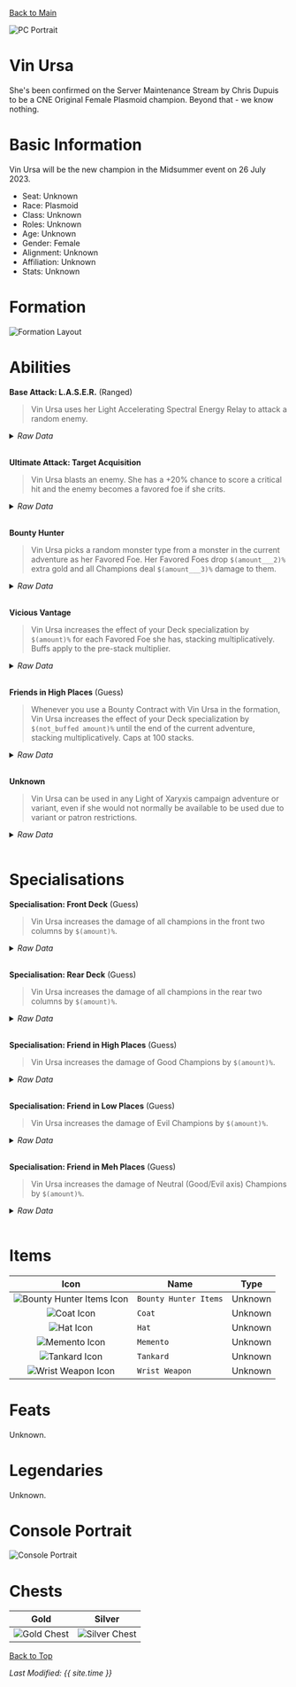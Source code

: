 [Back to Main](index.md)

![PC Portrait](images/vinursa/portrait.png)

# Vin Ursa

She's been confirmed on the Server Maintenance Stream by Chris Dupuis to be a CNE Original Female Plasmoid champion. Beyond that - we know nothing.

# Basic Information

Vin Ursa will be the new champion in the Midsummer event on 26 July 2023.

* Seat: Unknown
* Race: Plasmoid
* Class: Unknown
* Roles: Unknown
* Age: Unknown
* Gender: Female
* Alignment: Unknown
* Affiliation: Unknown
* Stats: Unknown

# Formation

![Formation Layout](images/vinursa/formation.png)

# Abilities

**Base Attack: L.A.S.E.R.** (Ranged)
> Vin Ursa uses her Light Accelerating Spectral Energy Relay to attack a random enemy.
<details><summary><em>Raw Data</em></summary>
<p>
<pre>
{
    "description": "Vin Ursa uses her Light Accelerating Spectral Energy Relay to attack a random enemy.",
    "long_description": "",
    "damage_modifier": 1,
    "damage_types": ["ranged"],
    "graphic_id": 0,
    "target": "random",
    "aoe_radius": 0,
    "tags": ["ranged"],
    "num_targets": 1,
    "animations": [{
        "projectile_details": {
            "projectile_hit_graphic_id": 1701,
            "trail": {
                "scale_lerp": [
                    {
                        "x": 1,
                        "y": 1
                    },
                    {
                        "x": 0,
                        "y": 0
                    }
                ],
                "lifespan": 0.15,
                "initial_velocity": {
                    "x": 0,
                    "y": 0
                },
                "alpha_lerp": [
                    1,
                    0
                ],
                "tint": "#FF0000FF",
                "particle_graphic_ids": [20030],
                "spawn_rate": 150,
                "velocity_jitter": {
                    "x": 0,
                    "y": 0
                }
            },
            "projectile_graphic_id": 20030,
            "projectile_speed": 3000,
            "hash": "ffb4e488d56e318d1834e7dbfb10fc09"
        },
        "hit_sound": 133,
        "shoot_offset_y": -15,
        "shoot_offset_x": 10,
        "shoot_sound": 149,
        "type": "ranged_attack",
        "projectile": "pd_generic_projectile",
        "shoot_frame": 8
    }],
    "name": "L.A.S.E.R.",
    "cooldown": 8,
    "id": 649
}
</pre>
</p>
</details>
<br />

**Ultimate Attack: Target Acquisition**
> Vin Ursa blasts an enemy. She has a +20% chance to score a critical hit and the enemy becomes a favored foe if she crits.
<details><summary><em>Raw Data</em></summary>
<p>
<pre>
{
    "description": "Vin Ursa blasts an enemy and has a chance to make that enemy a favored foe.",
    "long_description": "Vin Ursa blasts an enemy. She has a +20% chance to score a critical hit and the enemy becomes a favored foe if she crits.",
    "damage_modifier": 0.03,
    "damage_types": ["ranged"],
    "graphic_id": 20019,
    "target": "vin_ursa_random_prefer_non_favored",
    "aoe_radius": 0,
    "tags": [
        "ranged",
        "ultimate"
    ],
    "num_targets": 1,
    "animations": [{
        "ultimate": "vin_ursa",
        "hit_offset": [
            0,
            -50
        ],
        "shoot_offset": [
            50,
            -77
        ],
        "type": "ultimate_attack"
    }],
    "name": "Target Acquisition",
    "cooldown": 240,
    "id": 650
}
</pre>
</p>
</details>
<br />

**Bounty Hunter**
> Vin Ursa picks a random monster type from a monster in the current adventure as her Favored Foe. Her Favored Foes drop `$(amount___2)%` extra gold and all Champions deal `$(amount___3)%` damage to them.
<details><summary><em>Raw Data</em></summary>
<p>
<pre>
{
    "effect_keys": [
        {
            "off_when_benched": true,
            "effect_string": "vin_ursa_bounty_hunter"
        },
        {
            "off_when_benched": true,
            "effect_string": "increase_monster_damage_if_favored_foe_from_hero_id,100,127"
        },
        {
            "off_when_benched": true,
            "effect_string": "increase_monster_gold_if_favored_foe_from_hero_id,100,127"
        }
    ],
    "requirements": "",
    "description": {
        "pre": "$source picks a random monster type from a monster in the current adventure as her Favored Foe. Her Favored Foes drop $(amount___2)% extra gold and all Champions deal $(amount___3)% damage to them.",
        "conditions": [{
            "condition": "not static_desc",
            "desc": "^^Favored Foes: $(vin_ursa_bounty_hunter_discovered)^Undiscovered Foes: $(vin_ursa_bounty_hunter_undiscovered)"
        }]
    },
    "id": 1585,
    "flavour_text": "",
    "graphic_id": 20011,
    "properties": {
        "indexed_effect_properties": true,
        "retain_on_slot_changed": true,
        "is_formation_ability": true,
        "owner_use_outgoing_description": true,
        "per_effect_index_bonuses": true
    }
}
</pre>
</p>
</details>
<br />

**Vicious Vantage**
> Vin Ursa increases the effect of your Deck specialization by `$(amount)%` for each Favored Foe she has, stacking multiplicatively. Buffs apply to the pre-stack multiplier.
<details><summary><em>Raw Data</em></summary>
<p>
<pre>
{
    "effect_keys": [
        {
            "off_when_benched": true,
            "outgoing_buffs": false,
            "effect_string": "pre_stack_amount,100"
        },
        {
            "amount_expr": "upgrade_amount(12088,0)",
            "stack_title": "Favored Foe Count",
            "amount_updated_listeners": ["vin_ursa_favored_foe_count_changed"],
            "stacks_multiply": true,
            "off_when_benched": true,
            "show_bonus": true,
            "amount_func": "mult",
            "stack_func": "per_vin_ursa_favored_foe",
            "effect_string": "buff_upgrades,0,12090,12091"
        }
    ],
    "requirements": "",
    "description": {"desc": "$source increases the effect of your Deck specialization by $(amount)% for each Favored Foe she has, stacking multiplicatively. Buffs apply to the pre-stack multiplier."},
    "id": 1586,
    "flavour_text": "",
    "graphic_id": 20013,
    "properties": {
        "indexed_effect_properties": true,
        "retain_on_slot_changed": true,
        "is_formation_ability": true,
        "default_bonus_index": 0,
        "owner_use_outgoing_description": true,
        "per_effect_index_bonuses": true
    }
}
</pre>
</p>
</details>
<br />

**Friends in High Places** (Guess)
> Whenever you use a Bounty Contract with Vin Ursa in the formation, Vin Ursa increases the effect of your Deck specialization by `$(not_buffed amount)%` until the end of the current adventure, stacking multiplicatively. Caps at 100 stacks.
<details><summary><em>Raw Data</em></summary>
<p>
<pre>
{
    "effect_keys": [
        {
            "stack_title": "Bounty Contracts Used",
            "stacks_multiply": true,
            "off_when_benched": true,
            "show_bonus": true,
            "effect_string": "buff_upgrades,25,12090,12091",
            "max_stacks": 100,
            "stacks_on_trigger": "bounty_contract_used"
        },
        {
            "off_when_benched": true,
            "is_instanced_stat": true,
            "use_stat_defs": true,
            "effect_string": "stacks_data_binder_safe,0,vin_ursa_contract_stacks"
        }
    ],
    "requirements": "",
    "description": {"desc": "Whenever you use a Bounty Contract with $source in the formation, Vin Ursa increases the effect of your Deck specialization by $(not_buffed amount)% until the end of the current adventure, stacking multiplicatively. Caps at 100 stacks."},
    "id": 1587,
    "flavour_text": "",
    "graphic_id": 0,
    "properties": {
        "is_formation_ability": true,
        "owner_use_outgoing_description": true,
        "formation_circle_icon": false
    }
}
</pre>
</p>
</details>
<br />

**Unknown**
> Vin Ursa can be used in any Light of Xaryxis campaign adventure or variant, even if she would not normally be available to be used due to variant or patron restrictions.
<details><summary><em>Raw Data</em></summary>
<p>
<pre>
{
    "effect_keys": [{"effect_string": "do_nothing"}],
    "requirements": "",
    "description": {"desc": "$source can be used in any Light of Xaryxis campaign adventure or variant, even if she would not normally be available to be used due to variant or patron restrictions."},
    "id": 1584,
    "flavour_text": "",
    "graphic_id": 0,
    "properties": {
        "is_formation_ability": true,
        "formation_circle_icon": false
    }
}
</pre>
</p>
</details>
<br />

# Specialisations

**Specialisation: Front Deck** (Guess)
> Vin Ursa increases the damage of all champions in the front two columns by `$(amount)%`.
<details><summary><em>Raw Data</em></summary>
<p>
<pre>
{
    "effect_keys": [{
        "off_when_benched": true,
        "effect_string": "hero_dps_multiplier_mult,100",
        "targets": ["front_2_columns"]
    }],
    "requirements": "",
    "description": {"desc": "$source increases the damage of all champions in the front two columns by $(amount)%."},
    "id": 1588,
    "flavour_text": "",
    "graphic_id": 20200,
    "properties": {"is_formation_ability": true}
}
</pre>
</p>
</details>
<br />

**Specialisation: Rear Deck** (Guess)
> Vin Ursa increases the damage of all champions in the rear two columns by `$(amount)%`.
<details><summary><em>Raw Data</em></summary>
<p>
<pre>
{
    "effect_keys": [{
        "off_when_benched": true,
        "effect_string": "hero_dps_multiplier_mult,100",
        "targets": ["back_2_columns"]
    }],
    "requirements": "",
    "description": {"desc": "$source increases the damage of all champions in the rear two columns by $(amount)%."},
    "id": 1589,
    "flavour_text": "",
    "graphic_id": 20201,
    "properties": {"is_formation_ability": true}
}
</pre>
</p>
</details>
<br />

**Specialisation: Friend in High Places** (Guess)
> Vin Ursa increases the damage of Good Champions by `$(amount)%`.
<details><summary><em>Raw Data</em></summary>
<p>
<pre>
{
    "effect_keys": [{
        "off_when_benched": true,
        "effect_string": "hero_dps_multiplier_mult,100",
        "filter_targets": [{
            "type": "by_tags",
            "tags": "good"
        }],
        "targets": ["all"]
    }],
    "requirements": "",
    "description": {"desc": "$source increases the damage of Good Champions by $(amount)%."},
    "id": 1592,
    "flavour_text": "",
    "graphic_id": 20197,
    "properties": {
        "is_formation_ability": true,
        "spec_option_post_apply_info": "Champions in Formation Targeted: $num_targets"
    }
}
</pre>
</p>
</details>
<br />

**Specialisation: Friend in Low Places** (Guess)
> Vin Ursa increases the damage of Evil Champions by `$(amount)%`.
<details><summary><em>Raw Data</em></summary>
<p>
<pre>
{
    "effect_keys": [{
        "off_when_benched": true,
        "effect_string": "hero_dps_multiplier_mult,100",
        "filter_targets": [{
            "type": "by_tags",
            "tags": "evil"
        }],
        "targets": ["all"]
    }],
    "requirements": "",
    "description": {"desc": "$source increases the damage of Evil Champions by $(amount)%."},
    "id": 1590,
    "flavour_text": "",
    "graphic_id": 20198,
    "properties": {
        "is_formation_ability": true,
        "spec_option_post_apply_info": "Champions in Formation Targeted: $num_targets"
    }
}
</pre>
</p>
</details>
<br />

**Specialisation: Friend in Meh Places** (Guess)
> Vin Ursa increases the damage of Neutral (Good/Evil axis) Champions by `$(amount)%`.
<details><summary><em>Raw Data</em></summary>
<p>
<pre>
{
    "effect_keys": [{
        "off_when_benched": true,
        "effect_string": "hero_dps_multiplier_mult,100",
        "filter_targets": [{
            "type": "by_tags",
            "tags": "geneutral"
        }],
        "targets": ["all"]
    }],
    "requirements": "",
    "description": {"desc": "$source increases the damage of Neutral (Good/Evil axis) Champions by $(amount)%."},
    "id": 1591,
    "flavour_text": "",
    "graphic_id": 20199,
    "properties": {
        "is_formation_ability": true,
        "spec_option_post_apply_info": "Champions in Formation Targeted: $num_targets"
    }
}
</pre>
</p>
</details>
<br />

# Items

| Icon | Name | Type |
|:-:|---|---|
| ![Bounty Hunter Items Icon](images/vinursa/20051.png) | `Bounty Hunter Items` | Unknown |
| ![Coat Icon](images/vinursa/20054.png) | `Coat` | Unknown |
| ![Hat Icon](images/vinursa/20057.png) | `Hat` | Unknown |
| ![Memento Icon](images/vinursa/20060.png) | `Memento` | Unknown |
| ![Tankard Icon](images/vinursa/20063.png) | `Tankard` | Unknown |
| ![Wrist Weapon Icon](images/vinursa/20066.png) | `Wrist Weapon` | Unknown |

# Feats

Unknown.

# Legendaries

Unknown.

# Console Portrait

![Console Portrait](images/vinursa/console.png)

# Chests

| Gold | Silver |
|---|---|
| ![Gold Chest](images/vinursa/chest_gold.png) | ![Silver Chest](images/vinursa/chest_silver.png) |

[Back to Top](#top)

*Last Modified: {{ site.time }}*